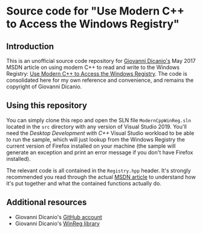 # Source code for "Use Modern C++ to Access the Windows Registry"

## Introduction

This is an unofficial source code repository for [Giovanni Dicanio's](https://github.com/GiovanniDicanio) May 2017 MSDN article on using modern C++ to read and write to the Windows Registry: [Use Modern C++ to Access the Windows Registry](https://docs.microsoft.com/en-us/archive/msdn-magazine/2017/may/c-use-modern-c-to-access-the-windows-registry). The code is consolidated here for my own reference and convenience, and remains the copyright of Giovanni Dicanio.

## Using this repository

You can simply clone this repo and open the SLN file `ModernCppWinReg.sln` located in the `src` directory with any version of Visual Studio 2019. You'll need the _Desktop Development with C++_ Visual Studio workload to be able to run the sample, which will just lookup from the Windows Registry the current version of Firefox installed on your machine (the sample will generate an exception and print an error message if you don't have Firefox installed).

The relevant code is all contained in the `Registry.hpp` header. It's strongly recommended you read through the actual [MSDN article](https://docs.microsoft.com/en-us/archive/msdn-magazine/2017/may/c-use-modern-c-to-access-the-windows-registry) to understand how it's put together and what the contained functions actually do.

## Additional resources

* Giovanni Dicanio's [GitHub account](https://github.com/GiovanniDicanio)
* Giovanni Dicanio's [WinReg library](https://github.com/GiovanniDicanio/WinReg)
